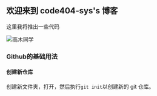 ## 欢迎来到 code404-sys's 博客

这里我将推出一些代码

![高木同学](https://i0.hdslb.com/bfs/article/ccabd33d437eaa36974d24ebcb643dd7b2ff061c.jpg)

### Github的基础用法

#### 创建新仓库

创建新文件夹，打开，然后执行`git init`以创建新的 git 仓库。

